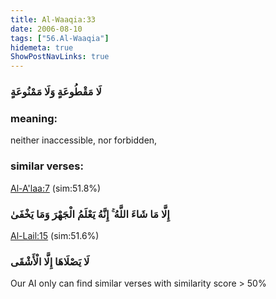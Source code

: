 ```yaml
---
title: Al-Waaqia:33
date: 2006-08-10
tags: ["56.Al-Waaqia"]
hidemeta: true 
ShowPostNavLinks: true 
---
```

### لَا مَقْطُوعَةٍ وَلَا مَمْنُوعَةٍ
### meaning: 
neither inaccessible, nor forbidden,
### similar verses: 

[Al-A'laa:7](/87/7) (sim:51.8%)

### إِلَّا مَا شَاءَ اللَّهُ ۚ إِنَّهُ يَعْلَمُ الْجَهْرَ وَمَا يَخْفَىٰ

[Al-Lail:15](/92/15) (sim:51.6%)

### لَا يَصْلَاهَا إِلَّا الْأَشْقَى

Our AI only can find similar verses with similarity score > 50% 


